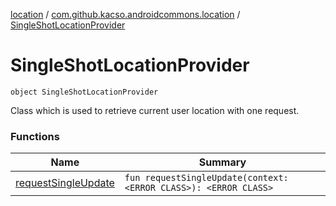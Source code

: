 [location](../../index.md) / [com.github.kacso.androidcommons.location](../index.md) / [SingleShotLocationProvider](.)

# SingleShotLocationProvider

`object SingleShotLocationProvider`

Class which is used to retrieve current user location with one request.

### Functions

| Name | Summary |
|---|---|
| [requestSingleUpdate](request-single-update.md) | `fun requestSingleUpdate(context: <ERROR CLASS>): <ERROR CLASS>` |
